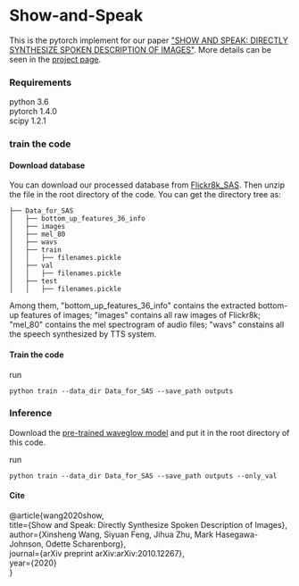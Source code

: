 # Show-and-Speak
This is the pytorch implement for our paper ["SHOW AND SPEAK: DIRECTLY SYNTHESIZE SPOKEN DESCRIPTION OF IMAGES"](https://arxiv.org/abs/2010.12267). More details can be seen in the [project page](https://xinshengwang.github.io/projects/SAS/).

### Requirements
python 3.6  
pytorch 1.4.0  
scipy  1.2.1  

### train the code
#### Download database

You can download our processed database from [Flickr8k_SAS](https://zenodo.org/record/4126934/files/Flickr8k_SAS.tar.gz?download=1). Then unzip the file in the root directory of the code. You can get the directory tree as:

```
├── Data_for_SAS
│   ├── bottom_up_features_36_info
│   ├── images
│   ├── mel_80
│   ├── wavs
│   ├── train
│   │   ├── filenames.pickle
│   ├── val
│   │   ├── filenames.pickle
│   ├── test
│   │   ├── filenames.pickle
```
Among them, "bottom_up_features_36_info" contains the extracted bottom-up features of images; "images" contains all raw images of Flickr8k; "mel_80" contains the mel spectrogram of audio files; "wavs" constains all the speech synthesized by TTS system.

#### Train the code 

run
```
python train --data_dir Data_for_SAS --save_path outputs 
```

### Inference 
Download the [pre-trained waveglow model](https://drive.google.com/file/d/1DDxqWr7m44e7BXeu5w84zwYNkcnYaNQ-/view?usp=sharing) and put it in the root directory of this code.

run 
```
python train --data_dir Data_for_SAS --save_path outputs --only_val
```

#### Cite
@article{wang2020show,  
  title={Show and Speak: Directly Synthesize Spoken Description of Images},  
  author={Xinsheng Wang, Siyuan Feng, Jihua Zhu, Mark Hasegawa-Johnson, Odette Scharenborg},  
  journal={arXiv preprint arXiv:arXiv:2010.12267},  
  year={2020}  
}